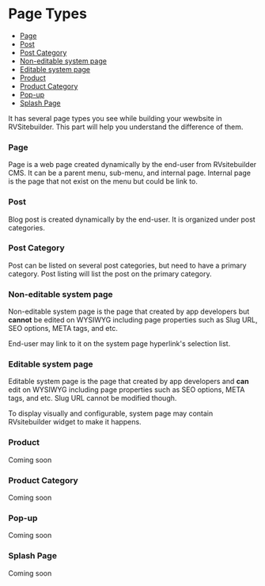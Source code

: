 # Page Types

  - [Page](#page)
  - [Post](#post)
  - [Post Category](#postcategory)
  - [Non-editable system page](#noneditable)
  - [Editable system page](#editable)
  - [Product](#product)
  - [Product Category](#productcategory)
  - [Pop-up](#popup)
  - [Splash Page](#splashpage)


It has several page types you see while building your wewbsite in RVSitebuilder. This part will help you understand the difference of them.


<a name="page"></a>
### Page

Page is a web page created dynamically by the end-user from RVsitebuilder CMS. It can be a parent menu, sub-menu, and internal page. Internal page is the page that not exist on the menu but could be link to.



<a name="post"></a>
### Post

Blog post is created dynamically by the end-user. It is organized under post categories. 



<a name="postcategory"></a>
### Post Category

Post can be listed on several post categories, but need to have a primary category. Post listing will list the post on the primary category. 



<a name="noneditable"></a>
### Non-editable system page

Non-editable system page is the page that created by app developers but **cannot** be edited on WYSIWYG including page properties such as Slug URL, SEO options, META tags, and etc. 

End-user may link to it on the system page hyperlink's selection list.



<a name="editable"></a>
### Editable system page

Editable system page is the page that created by app developers and **can** edit on WYSIWYG including page properties such as SEO options, META tags, and etc. Slug URL cannot be modified though.

To display visually and configurable, system page may contain RVsitebuilder widget to make it happens.



<a name="product"></a>
### Product

Coming soon 



<a name="productcategory"></a>
### Product Category

Coming soon 



<a name="popup"></a>
### Pop-up

Coming soon 



<a name="splashpage"></a>
### Splash Page

Coming soon
